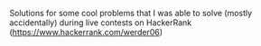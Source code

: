 Solutions for some cool problems that I was able to solve (mostly accidentally)
during live contests on HackerRank (https://www.hackerrank.com/werder06)